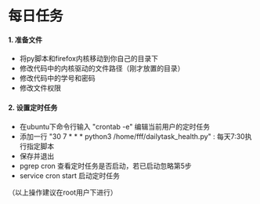# 每日任务
#### 1.  准备文件

- 将py脚本和firefox内核移动到你自己的目录下
- 修改代码中的内核驱动的文件路径（刚才放置的目录）
- 修改代码中的学号和密码
- 修改文件权限

#### 2. 设置定时任务

- 在ubuntu下命令行输入  "crontab -e" 编辑当前用户的定时任务
- 添加一行 "30 7 * * * python3 /home/fff/dailytask_health.py" : 每天7:30执行指定脚本
- 保存并退出
- pgrep cron 查看定时任务是否启动，若已启动忽略第5步
- service cron start 启动定时任务 

（以上操作建议在root用户下进行）
